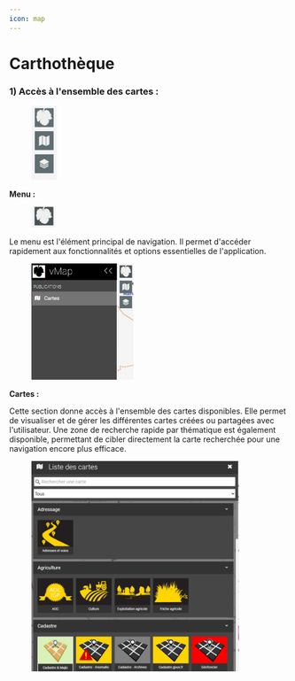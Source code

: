 ```yaml
---
icon: map
---
```


# Carthothèque

### 1) Accès à l'ensemble des cartes :

<figure><img src="../../img/acces_ensemble_carte.png" alt="" width="46"><figcaption></figcaption></figure>

**Menu :**

<figure><img src="../../img/acces_menu_btn.png" alt="" width="43"><figcaption></figcaption></figure>

Le menu est l'élément principal de navigation. Il permet d'accéder rapidement aux fonctionnalités et options essentielles de l'application.

<figure><img src="../../img/acces_menu.png" alt="" width="184"><figcaption></figcaption></figure>

**Cartes :**

Cette section donne accès à l'ensemble des cartes disponibles. Elle permet de visualiser et de gérer les différentes cartes créées ou partagées avec l'utilisateur. Une zone de recherche rapide par thématique est également disponible, permettant de cibler directement la carte recherchée pour une navigation encore plus efficace.

<figure><img src="../../img/acces_cartes.png" alt="" width="375"><figcaption></figcaption></figure>
